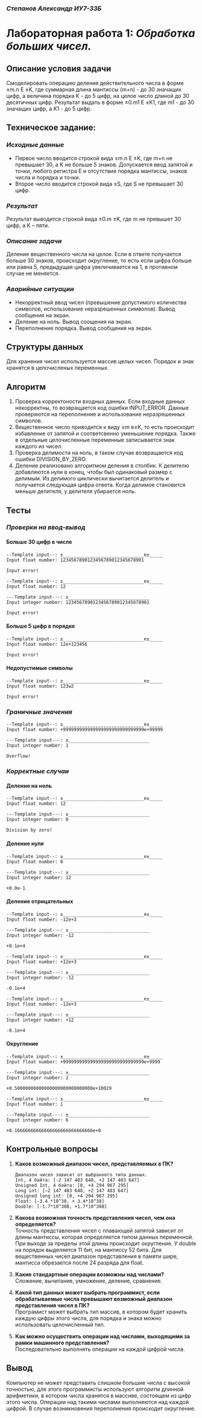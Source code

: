 ### *Степанов Александр ИУ7-33Б*

# Лабораторная работа 1: *Обработка больших чисел.*

## Описание условия задачи

Смоделировать операцию деления действительного числа в форме ±m.n Е ±K, где суммарная длина мантиссы (m+n) - до 30 значащих цифр, а величина порядка K - до 5 цифр, на целое число длиной до 30 десятичных цифр. Результат выдать в форме ±0.m1 Е ±K1, где m1 - до 30 значащих цифр, а K1 - до 5 цифр. 

## Техническое задание:

### *Исходные данные*

* Первое число вводится строкой вида ±m.n E ±K, где m+n не превышает 30, а K не больше 5 знаков. Допускается ввод запятой и точки, любого регистра E и отсутствие порядка мантиссы, знаков числа и порядка и точки.
* Второе число вводится строкой вида ±S, где S не превышает 30 цифр.

### *Результат*

Результат выводится строкой вида ±0.m ±K, где m не превышет 30 цифр, а K – пяти.

### *Описание задачи*

Деление вещественного числа на целое. Если в ответе получается больше 30 знаков, происходит округление, то есть если цифра больше или равна 5, предыдущая цифра увеличивается на 1, в противном случае не меняется.

### *Аварийные ситуации*

* Некорректный ввод чисел (превышение допустимого количества символов, использование неразрешенных символов). Вывод сообщения на экран.
* Деление на ноль. Вывод соощения на экран.
* Переполнение порядка. Вывод сообщения на экран.

## Структуры данных

Для хранения чисел используется массив целых чисел. Порядок и знак хранятся в целочисленых переменных.

## Алгоритм

1. Проверка корректоности входных данных. Если входные данных некорректны, то возвращается код ошибки INPUT_ERROR. Данные проверяются на переполнение и использование неразрешенных символов.
2. Вещественное число приводится к виду ±m e±K, то есть происходит избавление от запятой и соответсвенно уменьшение порядка. Также в отдельные целочисленные переменные записывается знак каждого из чисел.
3. Проверка делимости на ноль, в таком случае возвращается код ошибки DIVISION_BY_ZERO.
4. Деление реализовано алгоритмом деления в столбик. К делителю добавляются нули в конец, чтобы был одинаковый размер с делимым. Из делимого циклически вычитается делитель и получается следующая цифра ответа. Когда делимое становится меньше делителя, у делителя убирается ноль.

## Тесты

### *Проверки на ввод-вывод*

#### Больше 30 цифр в числе

```
--Template input--: ±______________________________e±_____
Input float number: 1234567890123456789012345678901

Input error!
```

```
--Template input--: ±______________________________e±_____
Input float number: 12

---Template input---: ±______________________________
Input integer number: 1234567890123456789012345678901

Input error!
```

#### Больше 5 цифр в порядке

```
--Template input--: ±______________________________e±_____
Input float number: 12e+123456

Input error!
```

#### Недопустимые символы

```
--Template input--: ±______________________________e±_____
Input float number: 123w2

Input error!
```

### *Граничные значения*

```
--Template input--: ±______________________________e±_____
Input float number: +999999999999999999999999999999e+99999

---Template input---: ±______________________________
Input integer number: 1

Overflow!
```

### *Корректные случаи*

#### Деление на ноль

```
--Template input--: ±______________________________e±_____
Input float number: 12

---Template input---: ±______________________________
Input integer number: 0

Division by zero!
```

#### Деление нуля

```
--Template input--: ±______________________________e±_____
Input float number: 0

---Template input---: ±______________________________
Input integer number: 12

+0.0e-1
```

#### Деление отрицательных

```
--Template input--: ±______________________________e±_____
Input float number: -12e+3

---Template input---: ±______________________________
Input integer number: -12

+0.1e+4
```

```
--Template input--: ±______________________________e±_____
Input float number: +12e+3

---Template input---: ±______________________________
Input integer number: -12

-0.1e+4
```

```
--Template input--: ±______________________________e±_____
Input float number: -12e+3

---Template input---: ±______________________________
Input integer number: +12

-0.1e+4
```

#### Округление

```
--Template input--: ±______________________________e±_____
Input float number: +999999999999999999999999999999e+9999 

---Template input---: ±______________________________
Input integer number: 2

+0.50000000000000000000000000000e+10029
```

```
--Template input--: ±______________________________e±_____
Input float number: 1

---Template input---: ±______________________________
Input integer number: 6

+0.16666666666666666666666666666e+0
```

## Контрольные вопросы

1. **Каков возможный диапазон чисел, представляемых в ПК?**
    ```
    Диапазон чисел зависит от выбранного типа данных. 
    Int, 4 байта: [-2 147 483 648, +2 147 483 647]
    Unsigned Int, 4 байта: [0, +4 294 967 295]
    Long int: [−2 147 483 648, +2 147 483 647]
    Unsigned long int: [0, +4 294 967 295]
    Float: [-3.4 *10^38, + 3.4*10^38]
    Double: [-1.7*10^308, +1.7*10^308]
    ```

2. **Какова возможная точность представления чисел, чем она определяется?**<br>Точность представления чисел с плавающей запятой зависит от длины мантиссы, которая определяется типом данных переменной. При выходе за пределы этой длины происходит округление. У double на порядок выделяется 11 бит, на мантиссу 52 бита. Для вещественных чисел диапазон представления в памяти шире, мантисса обрезается после 24 разряда для float.

3. **Какие стандартные операции возможны над числами?**<br>Сложение, вычитание, умножение, деление, сравнение.

4. **Какой тип данных может выбрать программист, если обрабатываемые числа превышают возможный диапазон представления чисел в ПК?**<br>Програмист может выбрать тип массив, в котором будет хранить каждую цифры этого числа, для порядка и знака можно использовать целочисленный тип.

5. **Как можно осуществить операции над числами, выходящими за рамки машинного представления?**<br>Последовательно выполнять операции на каждой цифрой числа.

## Вывод

Компьютер не может представить слишком большие числа с высокой точностью, для этого программисты используют алгоритм длинной арифметики, в котором числа хранятся в массиве, состоящем из цифр этого числа. Операции над такими числами выполняются над каждой цифрой. В случае возникновения переполнения происходит округление.
